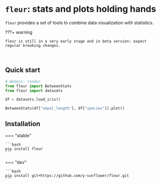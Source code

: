# `fleur`: stats and plots holding hands

`fleur` provides a set of tools to combine data visualization with statistics.

???+ warning

    fleur is still in a very early stage and in beta version: expect regular breaking changes.

<br>

## Quick start

```py
# mkdocs: render
from fleur import BetweenStats
from fleur import datasets

df = datasets.load_iris()

BetweenStats(df["sepal_length"], df["species"]).plot()
```

## Installation

=== "stable"

    ```bash
    pip install fleur
    ```

=== "dev"

    ```bash
    pip install git+https://github.com/y-sunflower/fleur.git
    ```

<br><br>
